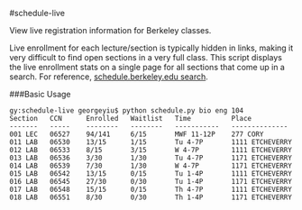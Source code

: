 #schedule-live

View live registration information for Berkeley classes. 

Live enrollment for each lecture/section is typically hidden in links, making it very difficult to find open sections in a very full class. This script displays the live enrollment stats on a single page for all sections that come up in a search. For reference, [schedule.berkeley.edu search](http://osoc.berkeley.edu/OSOC/osoc?y=0&p_term=SP&p_deptname=--+Choose+a+Department+Name+--&p_classif=--+Choose+a+Course+Classification+--&p_presuf=--+Choose+a+Course+Prefix%2fSuffix+--&p_course=104&p_dept=bio+eng&x=0).

###Basic Usage

	gy:schedule-live georgeyiu$ python schedule.py bio eng 104
	Section   CCN      Enrolled   Waitlist   Time          Place               
	-------   -----    --------   --------   -----------   --------------
	001 LEC   06527    94/141     6/15       MWF 11-12P    277 CORY            
	011 LAB   06530    13/15      1/15       Tu 4-7P       1111 ETCHEVERRY     
	012 LAB   06533    8/15       3/15       W 4-7P        1111 ETCHEVERRY     
	013 LAB   06536    3/30       1/30       Tu 4-7P       1171 ETCHEVERRY     
	014 LAB   06539    7/30       1/30       W 4-7P        1171 ETCHEVERRY     
	015 LAB   06542    13/15      0/15       Tu 1-4P       1111 ETCHEVERRY     
	016 LAB   06545    27/30      0/30       Tu 1-4P       1171 ETCHEVERRY     
	017 LAB   06548    15/15      0/15       Th 4-7P       1111 ETCHEVERRY     
	018 LAB   06551    8/30       0/30       Th 1-4P       1171 ETCHEVERRY 
